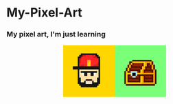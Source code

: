 # My-Pixel-Art
### My pixel art, I'm just learning<br>
<div style="display: flex; align-items: center; justify-content: center">
  <img src="https://github.com/Cheko82/My-Pixel-Art/blob/main/pixelart/Brad.png?raw=true" alt="Bearded man with cap" width="120">
  <img src="https://github.com/Cheko82/My-Pixel-Art/blob/main/pixelart/Chest.png?raw=true" alt="A dumb chest" width="120">
</div>

